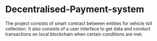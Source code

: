 # Decentralised-Payment-system
The project consists of smart contract between entities for vehicle toll collection.  It also consists of a user interface to get data and conduct transactions on local blockchain when certain conditions are met.

